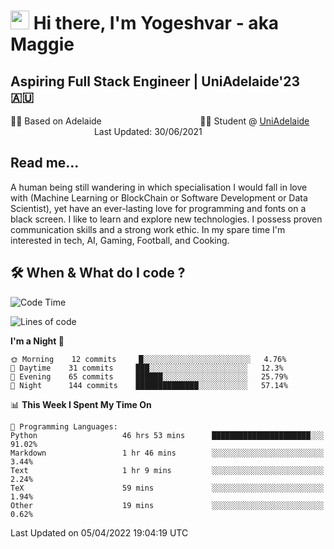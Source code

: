 <h1><img src="https://emojis.slackmojis.com/emojis/images/1531849430/4246/blob-sunglasses.gif?1531849430" width="30"/> Hi there, I'm Yogeshvar - aka Maggie</h1>

## Aspiring Full Stack Engineer | UniAdelaide'23 🇦🇺  
🏂🏻  Based on Adelaide &nbsp;&nbsp;&nbsp;&nbsp;&nbsp;&nbsp;&nbsp;&nbsp;&nbsp;&nbsp;&nbsp;&nbsp;&nbsp;&nbsp;&nbsp;&nbsp;&nbsp;&nbsp;&nbsp;&nbsp;&nbsp;&nbsp;&nbsp;&nbsp;&nbsp;&nbsp;&nbsp;&nbsp;&nbsp;&nbsp;&nbsp;&nbsp;&nbsp;&nbsp;&nbsp;&nbsp;&nbsp;&nbsp;&nbsp;👨‍💻 Student @ [UniAdelaide](https://www.adelaide.edu.au)   &nbsp;&nbsp;&nbsp;&nbsp;&nbsp;&nbsp;&nbsp;&nbsp;&nbsp;&nbsp;&nbsp;&nbsp;&nbsp;&nbsp;&nbsp;&nbsp;&nbsp;&nbsp;&nbsp;&nbsp;&nbsp;&nbsp;&nbsp;&nbsp;&nbsp;&nbsp;&nbsp;&nbsp;&nbsp;&nbsp;&nbsp;&nbsp; &nbsp;Last Updated: 30/06/2021

## Read me...

A human being still wandering in which specialisation I would fall in love with (Machine Learning or BlockChain or Software Development or Data Scientist), yet have an ever-lasting love for programming and fonts on a black screen. I like to learn and explore new technologies. I possess proven communication skills and a strong work ethic. In my spare time I'm interested in tech, AI, Gaming, Football, and Cooking.

## 🛠 When & What do I code ?  

<!--START_SECTION:waka-->
![Code Time](http://img.shields.io/badge/Code%20Time-1%2C368%20hrs%202%20mins-blue)

![Lines of code](https://img.shields.io/badge/From%20Hello%20World%20I%27ve%20Written-568%20Thousand%20lines%20of%20code-blue)

**I'm a Night 🦉** 

```text
🌞 Morning    12 commits     █░░░░░░░░░░░░░░░░░░░░░░░░   4.76% 
🌆 Daytime    31 commits     ███░░░░░░░░░░░░░░░░░░░░░░   12.3% 
🌃 Evening    65 commits     ██████░░░░░░░░░░░░░░░░░░░   25.79% 
🌙 Night      144 commits    ██████████████░░░░░░░░░░░   57.14%

```


📊 **This Week I Spent My Time On** 

```text
💬 Programming Languages: 
Python                   46 hrs 53 mins      ██████████████████████░░░   91.02% 
Markdown                 1 hr 46 mins        ░░░░░░░░░░░░░░░░░░░░░░░░░   3.44% 
Text                     1 hr 9 mins         ░░░░░░░░░░░░░░░░░░░░░░░░░   2.24% 
TeX                      59 mins             ░░░░░░░░░░░░░░░░░░░░░░░░░   1.94% 
Other                    19 mins             ░░░░░░░░░░░░░░░░░░░░░░░░░   0.62%

```


 Last Updated on 05/04/2022 19:04:19 UTC
<!--END_SECTION:waka-->

